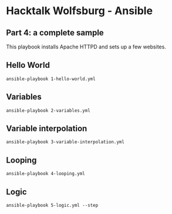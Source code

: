 # Hacktalk Wolfsburg - Ansible
## Part 4: a complete sample
This playbook installs Apache HTTPD and sets up a few websites.

## Hello World

    ansible-playbook 1-hello-world.yml

## Variables

    ansible-playbook 2-variables.yml

## Variable interpolation

    ansible-playbook 3-variable-interpolation.yml

## Looping

    ansible-playbook 4-looping.yml

## Logic

    ansible-playbook 5-logic.yml --step
